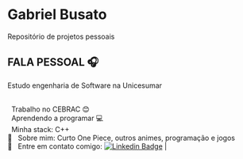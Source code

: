 # Gabriel Busato
Repositório de projetos pessoais

## FALA PESSOAL 🎧

Estudo engenharia de Software na Unicesumar 

 <br/> &nbsp; Trabalho no CEBRAC 😊
 <br/> &nbsp; Aprendendo a programar 💻
 <br/> &nbsp; Minha stack: C++
 <br/> 💬  &nbsp; Sobre mim: Curto One Piece, outros animes, programação e jogos
 <br/> :email: &nbsp; Entre em contato comigo: [![Linkedin Badge](https://img.shields.io/badge/-Busato-blue?style=flat-square&logo=Linkedin&logoColor=white&link=https://https://www.linkedin.com/in/gabriel-busato-a05883215/)](https://www.linkedin.com/in/gabriel-busato-a05883215/) 
|
